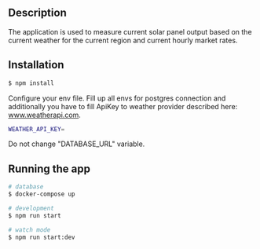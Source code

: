 ## Description

The application is used to measure current solar panel output based on the current weather for the current region and current hourly market rates.

## Installation

```bash
$ npm install
```

Configure your env file. Fill up all envs for postgres connection and additionally you have to fill ApiKey to weather provider described here: www.weatherapi.com.

```bash
WEATHER_API_KEY=
```

Do not change "DATABASE_URL" variable.

## Running the app

```bash
# database
$ docker-compose up

# development
$ npm run start

# watch mode
$ npm run start:dev
```
